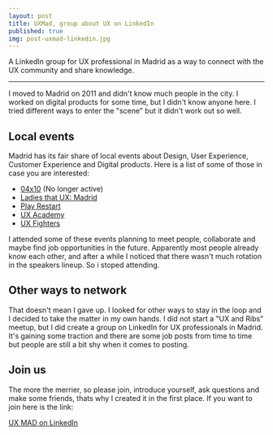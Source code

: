 ```yaml
---
layout: post
title: UXMad, group about UX on LinkedIn
published: true
img: post-uxmad-linkedin.jpg
---
```

A LinkedIn group for UX professional in Madrid as a way to connect with the UX community and share knowledge.

---

I moved to Madrid on 2011 and didn't know much people in the city. I worked on digital products for some time, but I didn't know anyone here. I tried different ways to enter the "scene" but it didn't work out so well.

## Local events
Madrid has its fair share of local events about Design, User Experience, Customer Experience and Digital products. Here is a list of some of those in case you are interested:

- [04x10](https://vimeo.com/04x10) (No longer active)
- [Ladies that UX: Madrid](https://ladiesthatux.com/madrid/)
- [Play Restart](http://www.playrestart.es)
- [UX Academy](http://www.meetup.com/es-ES/UX-Academy/?chapter_analytics_code=UA-55896633-1)
- [UX Fighters](http://experiencefighters.com)

I attended some of these events planning to meet people, collaborate and maybe find job opportunities in the future. Apparently most people already know each other, and after a while I noticed that there wasn't much rotation in the speakers lineup. So i stoped attending.

## Other ways to network
That doesn't mean I gave up. I looked for other ways to stay in the loop and I decided to take the matter in my own hands. I did not start a "UX and Ribs" meetup, but I did create a group on LinkedIn for UX professionals in Madrid. It's gaining some traction and there are some job posts from time to time but people are still a bit shy when it comes to posting.

## Join us
The more the merrier, so please join, introduce yourself, ask questions and make some friends, thats why I created it in the first place.
If you want to join here is the link:

[UX MAD on LinkedIn](https://www.linkedin.com/groups/4816589)
